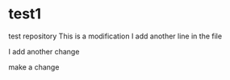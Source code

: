 # test1
test repository
This is a modification
I add another line in the file

I add another change

make a change


